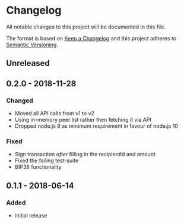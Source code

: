 # Changelog

All notable changes to this project will be documented in this file.

The format is based on [Keep a Changelog](http://keepachangelog.com/en/1.0.0/)
and this project adheres to [Semantic Versioning](http://semver.org/spec/v2.0.0.html).

## Unreleased

## 0.2.0 - 2018-11-28

### Changed

- Moved all API calls from v1 to v2
- Using in-memory peer list rather then fetching it via API
- Dropped node.js 9 as minimum requirement in favour of node.js 10

### Fixed

- Sign transaction _after_ filling in the recipientId and amount
- Fixed the failing test-suite
- BIP38 functionality

## 0.1.1 - 2018-06-14

### Added

- initial release
